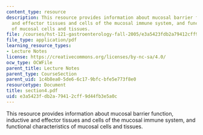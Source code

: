 ```yaml
---
content_type: resource
description: This resource provides information about mucosal barrier function, inductive
  and effector tissues and cells of the mucosal immune system, and functional characteristics
  of mucosal cells and tissues.
file: /courses/hst-121-gastroenterology-fall-2005/e3a5423fdb2a79412cff9d44fb3e5a0c_section4.pdf
file_type: application/pdf
learning_resource_types:
- Lecture Notes
license: https://creativecommons.org/licenses/by-nc-sa/4.0/
ocw_type: OCWFile
parent_title: Lecture Notes
parent_type: CourseSection
parent_uid: 1c4b8ea0-5de6-6c17-9bfc-bfe5e773f8e0
resourcetype: Document
title: section4.pdf
uid: e3a5423f-db2a-7941-2cff-9d44fb3e5a0c
---
```

This resource provides information about mucosal barrier function, inductive and effector tissues and cells of the mucosal immune system, and functional characteristics of mucosal cells and tissues.